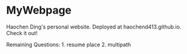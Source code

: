# MyWebpage

Haochen Ding's personal website.
Deployed at haochend413.github.io. Check it out! 

Remaining Questions: 1. resume place 2. multipath
